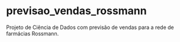 # previsao_vendas_rossmann
Projeto de Ciência de Dados com previsão de vendas para a rede de farmácias Rossmann.
